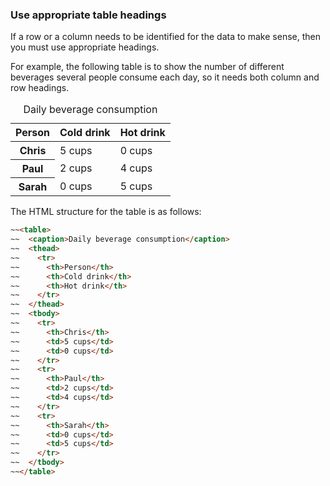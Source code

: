 ### Use appropriate table headings

If a row or a column needs to be identified for the data to make sense, then you must use appropriate headings.

For example, the following table is to show the number of different beverages several people consume each day, so it needs both column and row headings.

<table class="govuk-table">
  <caption class="govuk-table__caption">
    Daily beverage consumption
  </caption>
  <thead class="govuk-table__head">
    <tr class="govuk-table__row">
      <th scope="col" class="govuk-table__header">Person</th>
      <th scope="col" class="govuk-table__header">Cold drink</th>
      <th scope="col" class="govuk-table__header">Hot drink</th>
    </tr>
  </thead>
  <tbody>
    <tr>
      <th scope="row" class="govuk-table__header">Chris</th>
      <td class="govuk-table__cell">5 cups</td>
      <td class="govuk-table__cell">0 cups</td>
    </tr>
    <tr>
      <th scope="row" class="govuk-table__header">Paul</th>
      <td class="govuk-table__cell">2 cups</td>
      <td class="govuk-table__cell">4 cups</td>
    </tr>
    <tr>
      <th scope="row" class="govuk-table__header">Sarah</th>
      <td class="govuk-table__cell">0 cups</td>
      <td class="govuk-table__cell">5 cups</td>
    </tr>
  </tbody>
</table>

The HTML structure for the table is as follows:
```html
~~<table>
~~  <caption>Daily beverage consumption</caption>
~~  <thead>
~~    <tr>
~~      <th>Person</th>
~~      <th>Cold drink</th>
~~      <th>Hot drink</th>
~~    </tr>
~~  </thead>
~~  <tbody>
~~    <tr>
~~      <th>Chris</th>
~~      <td>5 cups</td>
~~      <td>0 cups</td>
~~    </tr>
~~    <tr>
~~      <th>Paul</th>
~~      <td>2 cups</td>
~~      <td>4 cups</td>
~~    </tr>
~~    <tr>
~~      <th>Sarah</th>
~~      <td>0 cups</td>
~~      <td>5 cups</td>
~~    </tr>
~~  </tbody>
~~</table>
```